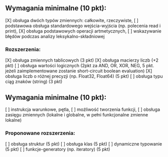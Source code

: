 ## Wymagania minimalne (10 pkt):

[X] obsługa dwóch typów zmiennych: całkowite, rzeczywiste,
[ ] podstawowa obsługa standardowego wejścia-wyjścia (np. polecenia read i print),
[X] obsługa podstawowych operacji artmetycznych,
[ ] wskazywanie błędów podczas analizy leksykalno-składniowej﻿

### Rozszerzenia:

[X] obsługa zmiennych tablicowych (3 pkt)
[X] obsługa macierzy liczb (+2 pkt)
[ ] obsługa wartości logicznych (2pkt za AND, OR, XOR, NEG, 5 pkt. jeżeli zaimplementowane zostanie short-circuit boolean evaluation)
[X] obsługa liczb o różnej precyzji (np. Float32, Float64) (5 pkt)
[ ] obsługa typu ciąg znaków (string) (3 pkt)

## Wymagania minimalne (10 pkt):

[ ] instrukcja warunkowe, pętla,
[ ] możliwość tworzenia funkcji,
[ ] obsługa zasięgu zmiennych (lokalne i globalne, w pełni funkcjonalne zmienne lokalne)

### Proponowane rozszerzenia:

[ ] obsługa struktur (5 pkt)
[ ] obsługa klas (5 pkt)
[ ] dynamiczne typowanie (5 pkt)
[ ] funkcje-generatory (np. iteratory) (5 pkt)
